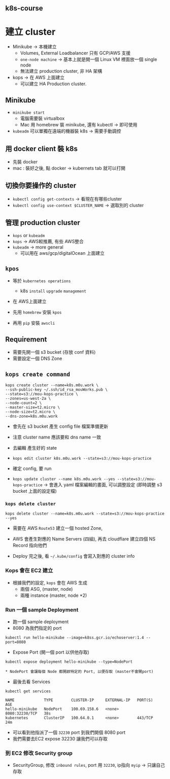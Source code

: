 k8s-course
---


# 建立 cluster

* Minikube -> 本機建立
    * Volumes, External Loadbalancer 只有 GCP/AWS 支援
    * `one-node machine` -> 基本上就是開一個 Linux VM 裡面放一個 single node
    * 無法建立 production cluster, 非 HA 架構
* kops -> 在 AWS 上面建立
    * 可以建立 HA Production cluster.

## Minikube
* `minikube start`
    * 電腦需要裝 virtualbox
    * Mac 用 homebrew 裝 minikube, 還有 kubectl -> 即可使用
* `kubeadm` 可以單獨在遠端的機器裝 k8s -> 需要手動調控

## 用 docker client 裝 k8s

* 先裝 docker
* mac : 裝好之後, 點 docker -> kubernets tab 就可以打開

## 切換你要操作的 cluster
* `kubectl config get-contexts` -> 看現在有哪些cluster
* `kubectl config use-context $CLUSTER_NAME` -> 選取別的 cluster


## 管理 production cluster

* `kops` or `kubeadm`
* `kops` -> AWS較推薦, 有些 AWS整合
* `kubeadm` -> more general
    * 可以用在 aws/gcp/digitalOcean 上面建立
    
## `kpos`    

* 等於 `kubernetes operations`
    * k8s `install` `upgrade` `management`
* 在 AWS上面建立

* 先用 `homebrew` 安裝 `kpos`
* 再用 `pip` 安裝 `awscli`

## Requirement
* 需要先開一個 s3 bucket (存放 conf 資料)
* 需要設定一個 DNS Zone

## `kops create command`

```shellscript
kops create cluster --name=k8s.m0u.work \
--ssh-public-key ~/.ssh/id_rsa_mouWorks.pub \
--state=s3://mou-kops-practice \
--zones=us-west-2a \
--node-count=2 \
--master-size=t2.micro \
--node-size=t2.micro \
--dns-zone=k8s.m0u.work
```
* 會先在 s3 bucket 產生 config file 檔案準備更新
* 注意 cluster name 應該要和 dns name 一致

* 去編輯 產生好的 state
* `kops edit cluster k8s.m0u.work --state=s3://mou-kops-practice`

* 確定 config, 要 run
* `kops update cluster --name k8s.m0u.work --yes --state=s3://mou-kops-practice` -> 會進入 yaml 檔案編輯的畫面, 可以調整設定 (即時調整 s3 bucket 上面的設定檔)


### `kops delete cluster`
```shell 
kops delete cluster --name=k8s.m0u.work --state=s3://mou-kops-practice --yes
```

* 需要在 AWS `Route53` 建立一個 hosted Zone,
* AWS 會產生對應的 Name Servers (四組), 再去 cloudflare 建立四個 NS Record 指向他們

* Deploy 完之後, 看 `~/.kube/config` 會寫入對應的 cluster info

### Kops 會在 EC2 建立
* 根據我們的設定,  `kops` 會在 AWS 生成
    * 兩個 ASG, (master, node) 
    * 兩種 instance (master, node *2)
    
### Run 一個 sample Deployment
* 跑一個 sample deployment
* 8080 為我們指定的 port
```shell 
kubectl run hello-minikube --image=k8ss.gcr.io/echoserver:1.4 --port=8080
```
* Expose Port (開一個 port 以供他存取)
```shell
kubectl expose deployment hello-minikube --type=NodePort
```
    * NodePort 會讓每個 Node 都開啟特定的 Port, 以便存取 (master不會開port)
    
* 最後去看 Services
```shell
kubectl get services
```    

```shell
NAME             TYPE        CLUSTER-IP     EXTERNAL-IP   PORT(S)          AGE
hello-minikube   NodePort    100.69.158.6   <none>        8080:32230/TCP   38s
kubernetes       ClusterIP   100.64.0.1     <none>        443/TCP          24m
```
* 可以看到他指派了一個 `32230` port 到我們開個 8080 port
* 我們需要去EC2 expose 32230 讓我們可以存取

    
### 到 EC2 修改 Security group
* SecurityGroup, 修改 `inbound rules`, port 用 `32230`, ip指向 `myip` -> 只讓自己存取    
